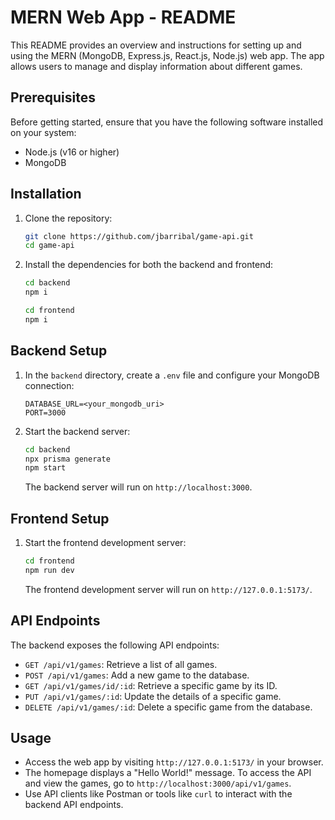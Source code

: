 # MERN Web App - README

This README provides an overview and instructions for setting up and using the MERN (MongoDB, Express.js, React.js, Node.js) web app. The app allows users to manage and display information about different games.

## Prerequisites

Before getting started, ensure that you have the following software installed on your system:

- Node.js (v16 or higher)
- MongoDB

## Installation

1. Clone the repository:

   ```bash
   git clone https://github.com/jbarribal/game-api.git
   cd game-api
   ```

2. Install the dependencies for both the backend and frontend:

   ```bash
   cd backend
   npm i

   cd frontend
   npm i
   ```

## Backend Setup

1. In the `backend` directory, create a `.env` file and configure your MongoDB connection:

   ```env
   DATABASE_URL=<your_mongodb_uri>
   PORT=3000
   ```

2. Start the backend server:

   ```bash
   cd backend
   npx prisma generate
   npm start
   ```

   The backend server will run on `http://localhost:3000`.

## Frontend Setup



1. Start the frontend development server:

   ```bash
   cd frontend
   npm run dev
   ```

   The frontend development server will run on `http://127.0.0.1:5173/`.

## API Endpoints

The backend exposes the following API endpoints:

- `GET /api/v1/games`: Retrieve a list of all games.
- `POST /api/v1/games`: Add a new game to the database.
- `GET /api/v1/games/id/:id`: Retrieve a specific game by its ID.
- `PUT /api/v1/games/:id`: Update the details of a specific game.
- `DELETE /api/v1/games/:id`: Delete a specific game from the database.

## Usage

- Access the web app by visiting `http://127.0.0.1:5173/` in your browser.
- The homepage displays a "Hello World!" message. To access the API and view the games, go to `http://localhost:3000/api/v1/games`.
- Use API clients like Postman or tools like `curl` to interact with the backend API endpoints.

